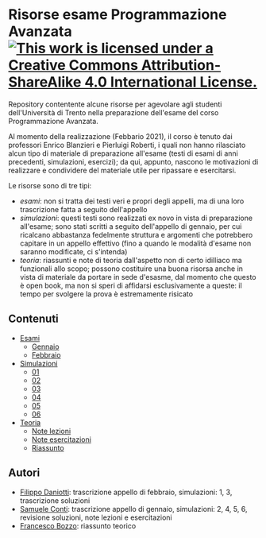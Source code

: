 # Risorse esame Programmazione Avanzata [![This work is licensed under a Creative Commons Attribution-ShareAlike 4.0 International License.](https://i.creativecommons.org/l/by-sa/4.0/88x31.png)](https://creativecommons.org/licenses/by-sa/4.0/)
Repository contentente alcune risorse per agevolare agli studenti dell'Università di Trento nella preparazione dell'esame del corso Programmazione Avanzata.

Al momento della realizzazione (Febbario 2021), il corso è tenuto dai professori Enrico Blanzieri e Pierluigi Roberti, i quali non hanno rilasciato alcun tipo di materiale di preparazione all'esame (testi di esami di anni precedenti, simulazioni, esercizi); da qui, appunto, nascono le motivazioni di realizzare e condividere del materiale utile per ripassare e esercitarsi.

Le risorse sono di tre tipi:
* _esami_: non si tratta dei testi veri e propri degli appelli, ma di una loro trascrizione fatta a seguito dell'appello
* _simulazioni_: questi testi sono realizzati ex novo in vista di preparazione all'esame; sono stati scritti a seguito dell'appello di gennaio, per cui ricalcano abbastanza fedelmente struttura e argomenti che potrebbero capitare in un appello effettivo (fino a quando le modalità d'esame non saranno modificate, ci s'intenda)
* _teoria_: riassunti e note di teoria dall'aspetto non di certo idilliaco ma funzionali allo scopo; possono costituire una buona risorsa anche in vista di materiale da portare in sede d'esasme, dal momento che questo è open book, ma non si speri di affidarsi esclusivamente a queste: il tempo per svolgere la prova è estremamente risicato

## Contenuti
* [Esami](https://github.com/filippodaniotti/Simulazioni-PrAva/tree/master/Esami)
  * [Gennaio](https://github.com/filippodaniotti/Simulazioni-PrAva/tree/master/Esami/2021-01-13)
  * [Febbraio](https://github.com/filippodaniotti/Simulazioni-PrAva/tree/master/Esami/2021-02-10)
* [Simulazioni](https://github.com/filippodaniotti/Simulazioni-PrAva/tree/master/Simulazioni)
  * [01](https://github.com/filippodaniotti/Simulazioni-PrAva/tree/master/Simulazioni/01)
  * [02](https://github.com/filippodaniotti/Simulazioni-PrAva/tree/master/Simulazioni/02)
  * [03](https://github.com/filippodaniotti/Simulazioni-PrAva/tree/master/Simulazioni/03)
  * [04](https://github.com/filippodaniotti/Simulazioni-PrAva/tree/master/Simulazioni/04)
  * [05](https://github.com/filippodaniotti/Simulazioni-PrAva/tree/master/Simulazioni/05)
  * [06](https://github.com/filippodaniotti/Simulazioni-PrAva/tree/master/Simulazioni/06)
* [Teoria](https://github.com/filippodaniotti/Simulazioni-PrAva/tree/master/Teoria)
  * [Note lezioni](https://samaretas.github.io/linkedNotes/programming_languages/C++/Note%20lezioni.pdf)  
  * [Note esercitazioni](https://samaretas.github.io/linkedNotes/programming_languages/C++/Note%20esercitazioni.pdf)  
  * [Riassunto](https://github.com/filippodaniotti/Simulazioni-PrAva/tree/master/Teoria)

## Autori
* [Filippo Daniotti](https://www.github.com/filippodaniotti): trascrizione appello di febbraio, simulazioni: 1, 3, trascrizione soluzioni
* [Samuele Conti](https://www.github.com/samaretas): trascrizione appello di gennaio, simulazioni: 2, 4, 5, 6, revisione soluzioni, note lezioni e esercitazioni
* [Francesco Bozzo](https://www.github.com/FrancescoBozzo): riassunto teorico